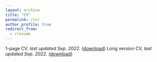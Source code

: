 ```yaml
---
layout: archive
title: "CV"
permalink: /cv/
author_profile: true
redirect_from:
  - /resume
---
```


1-page CV. _last updated Sep. 2022._ ([download](raghav_cv_short.pdf))
Long version CV. _last updated Sep. 2022._ ([download](raghav_cv_long.pdf))


